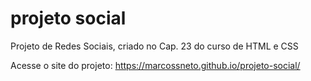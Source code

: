 # projeto social
Projeto de Redes Sociais, criado no Cap. 23 do curso de HTML e CSS 

Acesse o site do projeto:
https://marcossneto.github.io/projeto-social/
